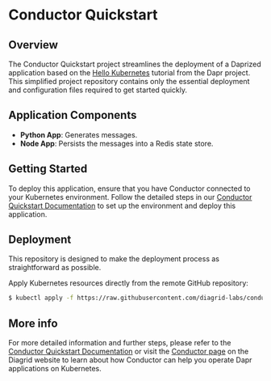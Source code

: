 # Conductor Quickstart

## Overview
The Conductor Quickstart project streamlines the deployment of a Daprized application based on the [Hello Kubernetes](https://github.com/dapr/quickstarts/tree/master/tutorials/hello-kubernetes) tutorial from the Dapr project. This simplified project repository contains only the essential deployment and configuration files required to get started quickly.

## Application Components
- **Python App**: Generates messages.
- **Node App**: Persists the messages into a Redis state store.

## Getting Started
To deploy this application, ensure that you have Conductor connected to your Kubernetes environment. Follow the detailed steps in our [Conductor Quickstart Documentation](https://docs.diagrid.io/conductor/getting-started/quickstart) to set up the environment and deploy this application.

## Deployment
This repository is designed to make the deployment process as straightforward as possible.

Apply Kubernetes resources directly from the remote GitHub repository:

```bash
$ kubectl apply -f https://raw.githubusercontent.com/diagrid-labs/conductor-quickstart/main/deploy.yaml
```

## More info
For more detailed information and further steps, please refer to the [Conductor Quickstart Documentation](https://docs.diagrid.io/conductor/getting-started/quickstart) or visit the [Conductor page](https://www.diagrid.io/conductor) on the Diagrid website to learn about how Conductor can help you operate Dapr applications on Kubernetes.

